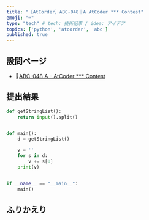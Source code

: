 ```yaml
---
title: "［AtCorder］ABC-048｜A AtCoder *** Contest"
emoji: "⌨️"
type: "tech" # tech: 技術記事 / idea: アイデア
topics: ['python', 'atcorder', 'abc']
published: true
---
```


## 設問ページ

- 🔗[ABC-048 A - AtCoder *** Contest](https://atcoder.jp/contests/abc048/tasks/abc048_a)

## 提出結果

```python
def getStringList():
    return input().split()


def main():
    d = getStringList()

    v = ''
    for s in d:
        v += s[0]
    print(v)


if __name__ == "__main__":
    main()
```

## ふりかえり
